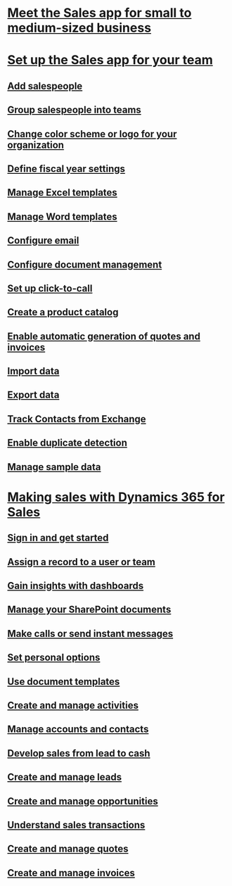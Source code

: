 # [Meet the Sales app for small to medium-sized business](introduction-dynamics-365-for-sales.md)

# [Set up the Sales app for your team](set-up-sales-app-team.md)
## [Add salespeople](add-edit-users.md)
## [Group salespeople into teams](add-edit-teams.md) 
## [Change color scheme or logo for your organization](change-color-scheme-logo.md)
## [Define fiscal year settings](define-fiscal-year-settings.md)
## [Manage Excel templates](create-manage-excel-templates.md)
## [Manage Word templates](create-manage-word-templates.md)
## [Configure email](integrate-exchange-configure-email.md) 
## [Configure document management](configure-document-management.md) 
## [Set up click-to-call](configure-click-to-call.md)
## [Create a product catalog](create-product-catalog.md)
## [Enable automatic generation of quotes and invoices](automatic-generation-quotes-invoices.md) 
## [Import data](import-data.md) 
## [Export data](export-data-template.md) 
## [Track Contacts from Exchange](import-track-exchange-data.md)
## [Enable duplicate detection](enable-duplicate-detection.md) 
## [Manage sample data](manage-sample-data.md)

# [Making sales with Dynamics 365 for Sales](user-s-guide-dynamics-365-sales.md)
## [Sign in and get started](sign-in-get-started.md)
## [Assign a record to a user or team](assign-record-user-team.md)
## [Gain insights with dashboards](gain-insights-dashboards.md)
## [Manage your SharePoint documents](create-manage-documents.md)
## [Make calls or send instant messages](make-calls-send-instant-messages.md)
## [Set personal options](Set-personal-options.md)
## [Use document templates](use-document-templates-create-standardized-documents.md)
## [Create and manage activities](create-manage-activities.md)
## [Manage accounts and contacts](create-accounts-contacts-customers.md)
## [Develop sales from lead to cash](develop-sales-lead-to-cash.md)
## [Create and manage leads](create-manage-Leads.md)
## [Create and manage opportunities](create-manage-opportunities.md)
## [Understand sales transactions](understand-sales-transactions.md)
## [Create and manage quotes](create-manage-quotes.md)
## [Create and manage invoices](create-manage-invoices.md)

